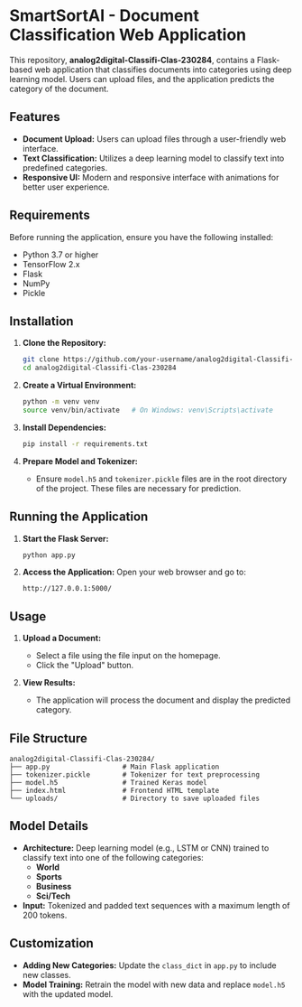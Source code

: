 # SmartSortAI - Document Classification Web Application

This repository, **analog2digital-Classifi-Clas-230284**, contains a Flask-based web application that classifies documents into categories using deep learning model. Users can upload files, and the application predicts the category of the document.

## Features

- **Document Upload:** Users can upload files through a user-friendly web interface.
- **Text Classification:** Utilizes a deep learning model to classify text into predefined categories.
- **Responsive UI:** Modern and responsive interface with animations for better user experience.

## Requirements

Before running the application, ensure you have the following installed:

- Python 3.7 or higher
- TensorFlow 2.x
- Flask
- NumPy
- Pickle

## Installation

1. **Clone the Repository:**
    
    ```bash
    git clone https://github.com/your-username/analog2digital-Classifi-Clas-230284.git
    cd analog2digital-Classifi-Clas-230284
    ```
    
2. **Create a Virtual Environment:**
    
    ```bash
    python -m venv venv
    source venv/bin/activate   # On Windows: venv\Scripts\activate
    ```
    
3. **Install Dependencies:**
    
    ```bash
    pip install -r requirements.txt
    ```
    
4. **Prepare Model and Tokenizer:**
    
    - Ensure `model.h5` and `tokenizer.pickle` files are in the root directory of the project. These files are necessary for prediction.

## Running the Application

1. **Start the Flask Server:**
    
    ```bash
    python app.py
    ```
    
2. **Access the Application:** Open your web browser and go to:
    
    ```
    http://127.0.0.1:5000/
    ```
    

## Usage

1. **Upload a Document:**
    
    - Select a file using the file input on the homepage.
    - Click the "Upload" button.
2. **View Results:**
    
    - The application will process the document and display the predicted category.

## File Structure

```
analog2digital-Classifi-Clas-230284/
├── app.py                  # Main Flask application
├── tokenizer.pickle        # Tokenizer for text preprocessing
├── model.h5                # Trained Keras model
├── index.html              # Frontend HTML template
└── uploads/                # Directory to save uploaded files
```

## Model Details

- **Architecture:** Deep learning model (e.g., LSTM or CNN) trained to classify text into one of the following categories:
    - **World**
    - **Sports**
    - **Business**
    - **Sci/Tech**
- **Input:** Tokenized and padded text sequences with a maximum length of 200 tokens.

## Customization

- **Adding New Categories:** Update the `class_dict` in `app.py` to include new classes.
- **Model Training:** Retrain the model with new data and replace `model.h5` with the updated model.
